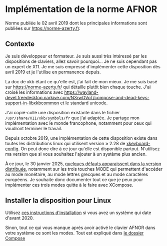 # Implémentation de la norme AFNOR
Norme publiée le 02 avril 2019 dont les principales informations sont publiées sur https://norme-azerty.fr.

## Contexte
Je suis développeur et formateur. Je suis aussi très intéressé par les dispositions de claviers, allez savoir pourquoi... Je ne suis cependant pas un expert de X11. Je me suis empressé d'implémenter cette disposition dès avril 2019 et je l'utilise en permanence depuis.

La doc de xkb étant ce qu'elle est, j'ai fait de mon mieux. Je me suis basé sur https://norme-azerty.fr/ qui détaille plutôt bien chaque touche. J'ai croisé les informations avec https://wayland-devel.freedesktop.narkive.com/N3rwOVoT/compose-and-dead-keys-support-in-libxkbcommon et le standard unicode.

J'ai copié-collé une disposition existante dans le fichier `/usr/share/X11/xkb/symbols/fr` que j'ai adaptée.
Je partage mon implémentation avec le monde francophone, notamment pour ceux qui voudront terminer le travail.

Depuis octobre 2019, une implémentation de cette disposition existe dans toutes les distributions linux qui utilisent version ≥ 2.28 de [xkeyboard-config](https://gitlab.freedesktop.org/xkeyboard-config/xkeyboard-config). On peut donc dire à ce jour qu'elle est disponible partout.
N'utilisez ma version que si vous souhaitez l'ajouter à un système plus ancien.

À ce jour, le 30 janvier 2025, [quelques défauts apparaissent dans la version distribuée](Implémentation%20actuelle%20dans%20Linux.md), notamment sur les trois touches MODE qui permettent d'accéder au mode monétaire, au mode lettres grecques et au mode caractères européens. Je souhaite donc documenter tout ce que je peux pour implémenter ces trois modes quitte à le faire avec XCompose.

## Installer la disposition pour Linux

Utilisez [ces instructions d'installation](Disposition/INSTALL.md) si vous avez un système qui date d'avant 2020.

Sinon, tout ce qui vous manque après avoir activé le clavier AFNOR dans votre système ce sont les modes. Tout est expliqué dans [le dossier Compose](Compose/INSTALL.md)
